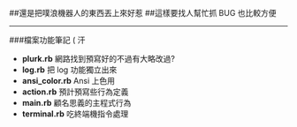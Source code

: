 ##還是把噗浪機器人的東西丟上來好惹
##這樣要找人幫忙抓 BUG 也比較方便

***  
 

###檔案功能筆記 ( 汗
* **plurk.rb**                          網路找到預寫好的不過有大略改過? 
* **log.rb**                              把 log 功能獨立出來  
* **ansi_color.rb**                   Ansi 上色用  
* **action.rb**                         預計預寫些行為定義  
* **main.rb**                           顧名思義的主程式行為  
* **terminal.rb**                     吃終端機指令處理  


